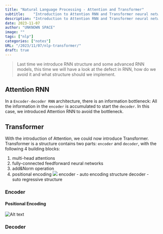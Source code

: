 ```yaml
---
title: "Natural Language Processing - Attention and Transformer"
subtitle:    "Introduction to Attention RNN and Transformer neural network"
description: "Introduction to Attention RNN and Transformer neural network"
date: 2023-11-07
author: "UNKNOWN SPACE"
image: ""
tags: ["nlp"]
categories: ["notes"]
URL: "/2023/11/07/nlp-transformer/"
draft: true
---
```


>Last time we introduce RNN structure and some advanced RNN models, this time we will have a look at the defect in RNN, how do we avoid it and what structure should we implement.

<!--more-->
## Attention RNN

In a `Encoder-decoder RNN` architecture, there is an information bottleneck: All the information in the `encoder` is accumulated to start the `decoder`. In this case, we introduced Attention RNN to avoid the bottleneck.

## Transformer

With the introduction of Attention, we could now introduce Transformer.
Transformer is a structure contains two parts: `encoder` and `decoder`, with the following 4 building blocks:
1. multi-head attentions
2. fully-connected feedforward neural networks
3. add&Norm operation
4. positional encoding
![](/img/transformer/transformer.png)
encoder - auto encoding structure
decoder - suto regressive structure

### Encoder

#### Positional Encoding
![Alt text](/img/transformer/image.png)

### Decoder